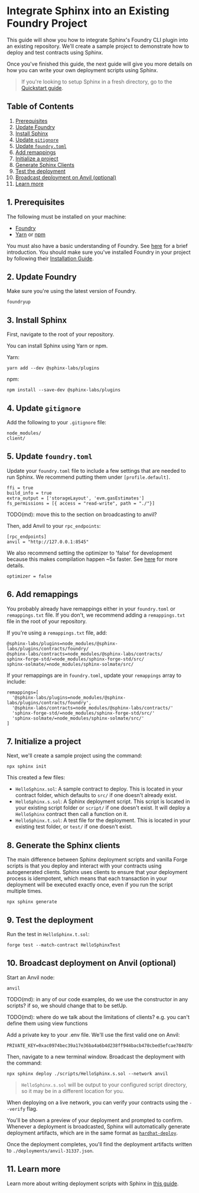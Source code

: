 # Integrate Sphinx into an Existing Foundry Project

This guide will show you how to integrate Sphinx's Foundry CLI plugin into an existing repository. We'll create a sample project to demonstrate how to deploy and test contracts using Sphinx.

Once you've finished this guide, the next guide will give you more details on how you can write your own deployment scripts using Sphinx.

> If you're looking to setup Sphinx in a fresh directory, go to the [Quickstart guide](https://github.com/sphinx-labs/sphinx/blob/develop/docs/cli-quickstart.md).

## Table of Contents

1. [Prerequisites](#1-prerequisites)
2. [Update Foundry](#2-update-foundry)
3. [Install Sphinx](#3-install-sphinx)
4. [Update `gitignore`](#4-update-gitignore)
5. [Update `foundry.toml`](#5-update-foundrytoml)
6. [Add remappings](#6-add-remappings)
7. [Initialize a project](#7-initialize-a-project)
8. [Generate Sphinx Clients](#8-generate-the-sphinx-clients)
9. [Test the deployment](#9-test-the-deployment)
10. [Broadcast deployment on Anvil (optional)](#10-broadcast-deployment-on-anvil-optional)
11. [Learn more](#11-learn-more)

## 1. Prerequisites

The following must be installed on your machine:
- [Foundry](https://book.getfoundry.sh/getting-started/installation)
- [Yarn](https://classic.yarnpkg.com/lang/en/docs/install/) or [npm](https://docs.npmjs.com/downloading-and-installing-node-js-and-npm)

You must also have a basic understanding of Foundry. See [here](https://book.getfoundry.sh/getting-started/first-steps) for a brief introduction. You should make sure you've installed Foundry in your project by following their [Installation Guide](https://book.getfoundry.sh/getting-started/first-steps).

## 2. Update Foundry

Make sure you're using the latest version of Foundry.

```
foundryup
```

## 3. Install Sphinx

First, navigate to the root of your repository.

You can install Sphinx using Yarn or npm.

Yarn:
```
yarn add --dev @sphinx-labs/plugins
```

npm:
```
npm install --save-dev @sphinx-labs/plugins
```

## 4. Update `gitignore`

Add the following to your `.gitignore` file:
```
node_modules/
client/
```

## 5. Update `foundry.toml`

Update your `foundry.toml` file to include a few settings that are needed to run Sphinx. We recommend putting them under `[profile.default]`.

```
ffi = true
build_info = true
extra_output = ['storageLayout', 'evm.gasEstimates']
fs_permissions = [{ access = "read-write", path = "./"}]
```

TODO(md): move this to the section on broadcasting to anvil?

Then, add Anvil to your `rpc_endpoints`:
```
[rpc_endpoints]
anvil = "http://127.0.0.1:8545"
```

We also recommend setting the optimizer to 'false' for development because this makes compilation happen ~5x faster. See [here](https://book.getfoundry.sh/reference/forge/forge-build?highlight=optimizer#conditional-optimizer-usage) for more details.
```
optimizer = false
```

## 6. Add remappings

You probably already have remappings either in your `foundry.toml` or `remappings.txt` file. If you don't, we recommend adding a `remappings.txt` file in the root of your repository.

If you're using a `remappings.txt` file, add:
```
@sphinx-labs/plugins=node_modules/@sphinx-labs/plugins/contracts/foundry/
@sphinx-labs/contracts=node_modules/@sphinx-labs/contracts/
sphinx-forge-std/=node_modules/sphinx-forge-std/src/
sphinx-solmate/=node_modules/sphinx-solmate/src/
```

If your remappings are in `foundry.toml`, update your `remappings` array to include:
```
remappings=[
  '@sphinx-labs/plugins=node_modules/@sphinx-labs/plugins/contracts/foundry',
  '@sphinx-labs/contracts=node_modules/@sphinx-labs/contracts/'
  'sphinx-forge-std/=node_modules/sphinx-forge-std/src/'
  'sphinx-solmate/=node_modules/sphinx-solmate/src/'
]
```

## 7. Initialize a project

Next, we'll create a sample project using the command:
```
npx sphinx init
```

This created a few files:
- `HelloSphinx.sol`: A sample contract to deploy. This is located in your contract folder, which defaults to `src/` if one doesn't already exist.
- `HelloSphinx.s.sol`: A Sphinx deployment script. This script is located in your existing script folder or `script/` if one doesn't exist. It will deploy a `HelloSphinx` contract then call a function on it.
- `HelloSphinx.t.sol`: A test file for the deployment. This is located in your existing test folder, or `test/` if one doesn't exist.

## 8. Generate the Sphinx clients
The main difference between Sphinx deployment scripts and vanilla Forge scripts is that you deploy and interact with your contracts using autogenerated clients. Sphinx uses clients to ensure that your deployment process is idempotent, which means that each transaction in your deployment will be executed exactly once, even if you run the script multiple times.

```
npx sphinx generate
```

## 9. Test the deployment

Run the test in `HelloSphinx.t.sol`:
```
forge test --match-contract HelloSphinxTest
```

## 10. Broadcast deployment on Anvil (optional)

Start an Anvil node:
```
anvil
```

TODO(md): in any of our code examples, do we use the constructor in any scripts? if so, we should change that to be setUp.

TODO(md): where do we talk about the limitations of clients? e.g. you can't define them using view functions

Add a private key to your .env file. We'll use the first valid one on Anvil:
```
PRIVATE_KEY=0xac0974bec39a17e36ba4a6b4d238ff944bacb478cbed5efcae784d7bf4f2ff80
```

Then, navigate to a new terminal window. Broadcast the deployment with the command:
```
npx sphinx deploy ./scripts/HelloSphinx.s.sol --network anvil
```

> `HelloSphinx.s.sol` will be output to your configured script directory, so it may be in a different location for you.

When deploying on a live network, you can verify your contracts using the `--verify` flag.

You'll be shown a preview of your deployment and prompted to confirm. Whenever a deployment is broadcasted, Sphinx will automatically generate deployment artifacts, which are in the same format as [`hardhat-deploy`](https://github.com/wighawag/hardhat-deploy).

Once the deployment completes, you'll find the deployment artifacts written to `./deployments/anvil-31337.json`.

## 11. Learn more

Learn more about writing deployment scripts with Sphinx in [this guide](https://github.com/sphinx-labs/sphinx/blob/develop/docs/writing-sphinx-scripts.md).
